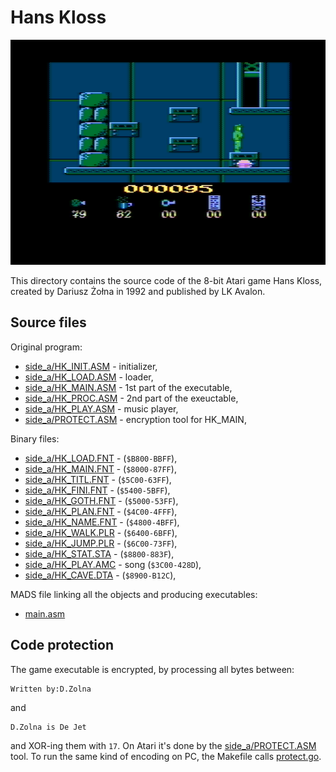# Hans Kloss

![Hans Kloss](img/hans-kloss.png)

This directory contains the source code of the 8-bit Atari game Hans Kloss, created by Dariusz Żołna in 1992 and published by LK Avalon.

## Source files

Original program:

* [side\_a/HK\_INIT.ASM](side_a/HK_INIT.ASM) - initializer,
* [side\_a/HK\_LOAD.ASM](side_a/HK_LOAD.ASM) - loader,
* [side\_a/HK\_MAIN.ASM](side_a/HK_MAIN.ASM) - 1st part of the executable,
* [side\_a/HK\_PROC.ASM](side_a/HK_PROC.ASM) - 2nd part of the exeuctable,
* [side\_a/HK\_PLAY.ASM](side_a/HK_PLAY.ASM) - music player,
* [side\_a/PROTECT.ASM](side_a/PROTECT.ASM) - encryption tool for HK\_MAIN,

Binary files:

* [side\_a/HK\_LOAD.FNT](side_a/HK_LOAD.FNT) - (`$B800-BBFF`),
* [side\_a/HK\_MAIN.FNT](side_a/HK_MAIN.FNT) - (`$8000-87FF`),
* [side\_a/HK\_TITL.FNT](side_a/HK_TITL.FNT) - (`$5C00-63FF`),
* [side\_a/HK\_FINI.FNT](side_a/HK_FINI.FNT) - (`$5400-5BFF`),
* [side\_a/HK\_GOTH.FNT](side_a/HK_GOTH.FNT) - (`$5000-53FF`),
* [side\_a/HK\_PLAN.FNT](side_a/HK_PLAN.FNT) - (`$4C00-4FFF`),
* [side\_a/HK\_NAME.FNT](side_a/HK_NAME.FNT) - (`$4800-4BFF`),
* [side\_a/HK\_WALK.PLR](side_a/HK_WALK.PLR) - (`$6400-6BFF`),
* [side\_a/HK\_JUMP.PLR](side_a/HK_JUMP.PLR) - (`$6C00-73FF`),
* [side\_a/HK\_STAT.STA](side_a/HK_STAT.STA) - (`$8800-883F`),
* [side\_a/HK\_PLAY.AMC](side_a/HK_PLAY.AMC) - song (`$3C00-428D`),
* [side\_a/HK\_CAVE.DTA](side_a/HK_CAVE.DTA) - (`$8900-B12C`),


MADS file linking all the objects and producing executables:

* [main.asm](main.asm)

## Code protection

The game executable is encrypted, by processing all bytes between:
```
Written by:D.Zolna
```
and
```
D.Zolna is De Jet
```
and XOR-ing them with `17`. On Atari it's done by the [side\_a/PROTECT.ASM](side_a/PROTECT.ASM) tool. To run the same kind of encoding on PC, the Makefile calls [protect.go](util/protect.go).

